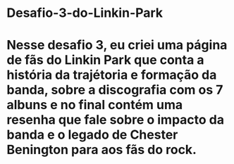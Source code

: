 # Desafio-3-do-Linkin-Park
# Nesse desafio 3, eu criei uma página de fãs do Linkin Park que conta a história da trajétoria e formação da banda, sobre a discografia com os 7 albuns e no final contém uma resenha que fale sobre o impacto da banda e o legado de Chester Benington para aos fãs do rock.
# 